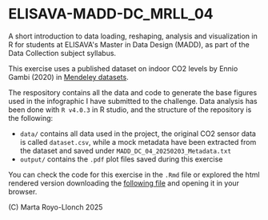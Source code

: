 # ELISAVA-MADD-DC_MRLL_04  

A short introduction to data loading, reshaping, analysis and visualization in R for students at ELISAVA's Master in Data Design (MADD), as part of the Data Collection subject syllabus. 

This exercise uses a published dataset on indoor CO2 levels by Ennio Gambi (2020) in [Mendeley datasets](https://data.mendeley.com/datasets/kn3x9rz3kd/1).   

The respository contains all the data and code to generate the base figures used in the infographic I have submitted to the challenge. Data analysis has been done with `R v4.0.3` in R studio, and the structure of the repository is the following:  

* `data/` contains all data used in the project, the original CO2 sensor data is called `dataset.csv`, while a mock metadata have been extracted from the dataset and saved under `MADD_DC_04_20250203_Metadata.txt`   
* `output/` contains the `.pdf` plot files saved during this exercise    

You can check the code for this exercise in the `.Rmd` file or explored the html rendered version downloading the [following file](https://martaroyo.github.io/ELISAVA-MADD-DC-MRLL-04/ELISAVA-MADD-DC-MRLL-04-20250203.html) and opening it in your browser.  

(C) Marta Royo-Llonch
2025
